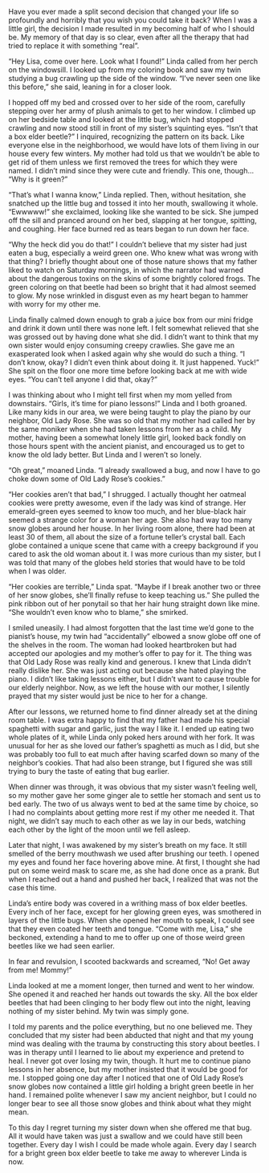 Have you ever made a split second decision that changed your life so profoundly and horribly that you wish you could take it back? When I was a little girl, the decision I made resulted in my becoming half of who I should be. My memory of that day is so clear, even after all the therapy that had tried to replace it with something “real”.

“Hey Lisa, come over here. Look what I found!” Linda called from her perch on the windowsill. I looked up from my coloring book and saw my twin studying a bug crawling up the side of the window. “I’ve never seen one like this before,” she said, leaning in for a closer look.

I hopped off my bed and crossed over to her side of the room, carefully stepping over her army of plush animals to get to her window. I climbed up on her bedside table and looked at the little bug, which had stopped crawling and now stood still in front of my sister’s squinting eyes. “Isn’t that a box elder beetle?” I inquired, recognizing the pattern on its back. Like everyone else in the neighborhood, we would have lots of them living in our house every few winters. My mother had told us that we wouldn’t be able to get rid of them unless we first removed the trees for which they were named. I didn’t mind since they were cute and friendly. This one, though… “Why is it green?”

“That’s what I wanna know,” Linda replied. Then, without hesitation, she snatched up the little bug and tossed it into her mouth, swallowing it whole. “Ewwwww!” she exclaimed, looking like she wanted to be sick. She jumped off the sill and pranced around on her bed, slapping at her tongue, spitting, and coughing. Her face burned red as tears began to run down her face.

“Why the heck did you do that!” I couldn’t believe that my sister had just eaten a bug, especially a weird green one. Who knew what was wrong with that thing? I briefly thought about one of those nature shows that my father liked to watch on Saturday mornings, in which the narrator had warned about the dangerous toxins on the skins of some brightly colored frogs. The green coloring on that beetle had been so bright that it had almost seemed to glow. My nose wrinkled in disgust even as my heart began to hammer with worry for my other me.

Linda finally calmed down enough to grab a juice box from our mini fridge and drink it down until there was none left. I felt somewhat relieved that she was grossed out by having done what she did. I didn’t want to think that my own sister would enjoy consuming creepy crawlies. She gave me an exasperated look when I asked again why she would do such a thing. “I don’t know, okay? I didn’t even think about doing it. It just happened. Yuck!” She spit on the floor one more time before looking back at me with wide eyes. “You can’t tell anyone I did that, okay?”

I was thinking about who I might tell first when my mom yelled from downstairs. “Girls, it’s time for piano lessons!” Linda and I both groaned. Like many kids in our area, we were being taught to play the piano by our neighbor, Old Lady Rose. She was so old that my mother had called her by the same moniker when she had taken lessons from her as a child. My mother, having been a somewhat lonely little girl, looked back fondly on those hours spent with the ancient pianist, and encouraged us to get to know the old lady better. But Linda and I weren’t so lonely.

“Oh great,” moaned Linda. “I already swallowed a bug, and now I have to go choke down some of Old Lady Rose’s cookies.”

“Her cookies aren’t that bad,” I shrugged. I actually thought her oatmeal cookies were pretty awesome, even if the lady was kind of strange. Her emerald-green eyes seemed to know too much, and her blue-black hair seemed a strange color for a woman her age. She also had way too many snow globes around her house. In her living room alone, there had been at least 30 of them, all about the size of a fortune teller’s crystal ball. Each globe contained a unique scene that came with a creepy background if you cared to ask the old woman about it. I was more curious than my sister, but I was told that many of the globes held stories that would have to be told when I was older.

“Her cookies are terrible,” Linda spat. “Maybe if I break another two or three of her snow globes, she’ll finally refuse to keep teaching us.” She pulled the pink ribbon out of her ponytail so that her hair hung straight down like mine. “She wouldn’t even know who to blame,” she smirked.

I smiled uneasily. I had almost forgotten that the last time we’d gone to the pianist’s house, my twin had “accidentally” elbowed a snow globe off one of the shelves in the room. The woman had looked heartbroken but had accepted our apologies and my mother’s offer to pay for it. The thing was that Old Lady Rose was really kind and generous. I knew that Linda didn’t really dislike her. She was just acting out because she hated playing the piano. I didn’t like taking lessons either, but I didn’t want to cause trouble for our elderly neighbor. Now, as we left the house with our mother, I silently prayed that my sister would just be nice to her for a change.

After our lessons, we returned home to find dinner already set at the dining room table. I was extra happy to find that my father had made his special spaghetti with sugar and garlic, just the way I like it. I ended up eating two whole plates of it, while Linda only poked hers around with her fork. It was unusual for her as she loved our father’s spaghetti as much as I did, but she was probably too full to eat much after having scarfed down so many of the neighbor’s cookies. That had also been strange, but I figured she was still trying to bury the taste of eating that bug earlier.

When dinner was through, it was obvious that my sister wasn’t feeling well, so my mother gave her some ginger ale to settle her stomach and sent us to bed early. The two of us always went to bed at the same time by choice, so I had no complaints about getting more rest if my other me needed it. That night, we didn’t say much to each other as we lay in our beds, watching each other by the light of the moon until we fell asleep.

Later that night, I was awakened by my sister’s breath on my face. It still smelled of the berry mouthwash we used after brushing our teeth. I opened my eyes and found her face hovering above mine. At first, I thought she had put on some weird mask to scare me, as she had done once as a prank. But when I reached out a hand and pushed her back, I realized that was not the case this time.

Linda’s entire body was covered in a writhing mass of box elder beetles. Every inch of her face, except for her glowing green eyes, was smothered in layers of the little bugs. When she opened her mouth to speak, I could see that they even coated her teeth and tongue. “Come with me, Lisa,” she beckoned, extending a hand to me to offer up one of those weird green beetles like we had seen earlier.

In fear and revulsion, I scooted backwards and screamed, “No! Get away from me! Mommy!”

Linda looked at me a moment longer, then turned and went to her window. She opened it and reached her hands out towards the sky. All the box elder beetles that had been clinging to her body flew out into the night, leaving nothing of my sister behind. My twin was simply gone.

I told my parents and the police everything, but no one believed me. They concluded that my sister had been abducted that night and that my young mind was dealing with the trauma by constructing this story about beetles. I was in therapy until I learned to lie about my experience and pretend to heal. I never got over losing my twin, though. It hurt me to continue piano lessons in her absence, but my mother insisted that it would be good for me. I stopped going one day after I noticed that one of Old Lady Rose’s snow globes now contained a little girl holding a bright green beetle in her hand. I remained polite whenever I saw my ancient neighbor, but I could no longer bear to see all those snow globes and think about what they might mean.

To this day I regret turning my sister down when she offered me that bug. All it would have taken was just a swallow and we could have still been together. Every day I wish I could be made whole again. Every day I search for a bright green box elder beetle to take me away to wherever Linda is now.  